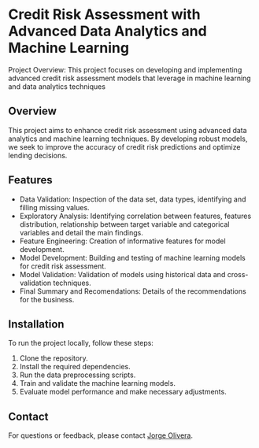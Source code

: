 # Credit Risk Assessment with Advanced Data Analytics and Machine Learning
Project Overview: This project focuses on developing and implementing advanced credit risk assessment models that leverage in machine learning and data analytics techniques

## Overview
This project aims to enhance credit risk assessment using advanced data analytics and machine learning techniques. By developing robust models, we seek to improve the accuracy of credit risk predictions and optimize lending decisions.

## Features
- Data Validation: Inspection of the data set, data types, identifying and filling missing values.
- Exploratory Analysis: Identifying correlation between features, features distribution, relationship between target variable and categorical variables and detail the main findings.
- Feature Engineering: Creation of informative features for model development.
- Model Development: Building and testing of machine learning models for credit risk assessment.
- Model Validation: Validation of models using historical data and cross-validation techniques.
- Final Summary and Recomendations: Details of the recommendations for the business.

## Installation
To run the project locally, follow these steps:

1. Clone the repository.
2. Install the required dependencies.
3. Run the data preprocessing scripts.
4. Train and validate the machine learning models.
5. Evaluate model performance and make necessary adjustments.

## Contact
For questions or feedback, please contact [Jorge Olivera](mailto:ds.jorge.olivera@gmail.com).
